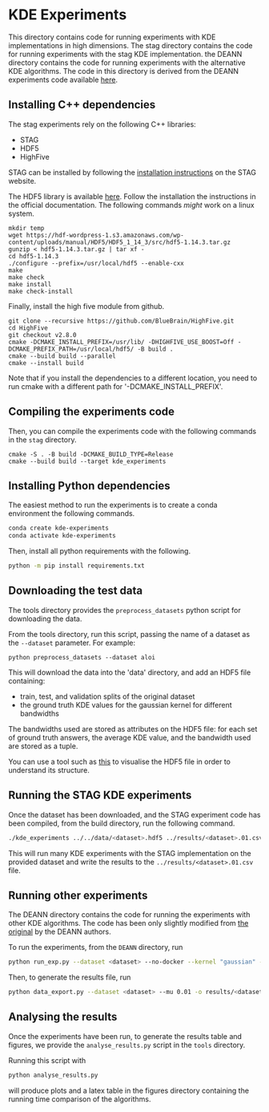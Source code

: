 # KDE Experiments
This directory contains code for running experiments with
KDE implementations in high dimensions.
The stag directory contains the code for running experiments with the stag KDE
implementation.
the DEANN directory contains the code for running experiments with the
alternative KDE algorithms. The code in this directory is derived from
the DEANN experiments code available
[here](https://github.com/mkarppa/deann-experiments).

## Installing C++ dependencies
The stag experiments rely on the following C++ libraries:
- STAG
- HDF5
- HighFive

STAG can be installed by following the
[installation instructions](https://staglibrary.io/docs/cpp/docs-2.0.0/getting-started.html)
on the STAG website.

The HDF5 library is available
[here](https://portal.hdfgroup.org/downloads/hdf5/hdf5_1_14_3.html).
Follow the installation the instructions in the official documentation.
The following commands *might* work on a linux system.
```
mkdir temp
wget https://hdf-wordpress-1.s3.amazonaws.com/wp-content/uploads/manual/HDF5/HDF5_1_14_3/src/hdf5-1.14.3.tar.gz
gunzip < hdf5-1.14.3.tar.gz | tar xf -
cd hdf5-1.14.3
./configure --prefix=/usr/local/hdf5 --enable-cxx
make
make check
make install
make check-install 
```

Finally, install the high five module from github.

```
git clone --recursive https://github.com/BlueBrain/HighFive.git
cd HighFive
git checkout v2.8.0
cmake -DCMAKE_INSTALL_PREFIX=/usr/lib/ -DHIGHFIVE_USE_BOOST=Off -DCMAKE_PREFIX_PATH=/usr/local/hdf5/ -B build .
cmake --build build --parallel
cmake --install build
```

Note that if you install the dependencies to a different location, you need to run cmake with
a different path for '-DCMAKE_INSTALL_PREFIX'.

## Compiling the experiments code
Then, you can compile the experiments code with the following commands in the
`stag` directory.

```
cmake -S . -B build -DCMAKE_BUILD_TYPE=Release
cmake --build build --target kde_experiments
```

## Installing Python dependencies
The easiest method to run the experiments is to create a conda environment 
the following commands.

```bash
conda create kde-experiments
conda activate kde-experiments
```

Then, install all python requirements with the following.

```bash
python -m pip install requirements.txt
```

## Downloading the test data
The tools directory provides the `preprocess_datasets` python script for downloading the data.

From the tools directory, run this script, passing the name of a dataset as the `--dataset` parameter.
For example:

```python preprocess_datasets --dataset aloi```

This will download the data into the 'data' directory, and add an HDF5 file containing:

- train, test, and validation splits of the original dataset
- the ground truth KDE values for the gaussian kernel for different bandwidths

The bandwidths used are stored as attributes on the HDF5 file: for each set of ground truth answers,
the average KDE value, and the bandwidth used are stored as a tuple.

You can use a tool such as [this](https://myhdf5.hdfgroup.org/) to visualise the HDF5 file in order to understand its
structure.

## Running the STAG KDE experiments
Once the dataset has been downloaded, and the STAG experiment code has been compiled,
from the build directory, run the following command.

```bash
./kde_experiments ../../data/<dataset>.hdf5 ../results/<dataset>.01.csv 0.01
```

This will run many KDE experiments with the STAG implementation on the provided
dataset and write the results to the `../results/<dataset>.01.csv` file.

## Running other experiments
The DEANN directory contains the code for running the experiments with other 
KDE algorithms.
The code has been only slightly modified from
[the original](https://github.com/mkarppa/deann-experiments)
by the DEANN authors.

To run the experiments, from the `DEANN` directory, run

```bash
python run_exp.py --dataset <dataset> --no-docker --kernel "gaussian" --kde-value 0.01
```

Then, to generate the results file, run

```bash
python data_export.py --dataset <dataset> --mu 0.01 -o results/<dataset>.01.csv
```

## Analysing the results
Once the experiments have been run, to generate the results table and figures,
we provide the `analyse_results.py` script in the `tools` directory.

Running this script with 
```bash
python analyse_results.py
```
will produce plots and a latex table in the figures directory containing
the running time comparison of the algorithms.
